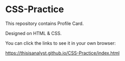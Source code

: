 # CSS-Practice

This repository contains Profile Card.

Designed on HTML & CSS.

You can click the links to see it in your own browser:

https://thisisanalyst.github.io/CSS-Practice/index.html
